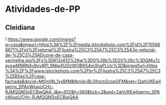 # Atividades-de-PP

## Cleidiana 


! https://www.google.com/imgres?q=casa&imgurl=https%3A%2F%2Fmedia.istockphoto.com%2Fid%2F155666671%2Fpt%2Fvetorial%2Filustra%25C3%25A7%25C3%25A3o-vetorial-de-%25C3%25ADcone-de-casa-vermelha.jpg%3Fs%3D612x612%26w%3D0%26k%3D20%26c%3DQMu7zayswMNRN4vBxy8Pl_9MwXUDzWOB6S4m3hqPLUc%3D&imgrefurl=https%3A%2F%2Fwww.istockphoto.com%2Fbr%2Filustra%25C3%25A7%25C3%25B5es%2Fcasa-fachada&docid=Mt0nIIN_1vxBfM&tbnid=BL0Ihzm2cppGFM&vet=12ahUKEwjlqernv_SPAxWjupUCHc-RJMQQM3oECBwQAA..i&w=612&h=560&hcb=2&ved=2ahUKEwjlqernv_SPAxWjupUCHc-RJMQQM3oECBwQAA
